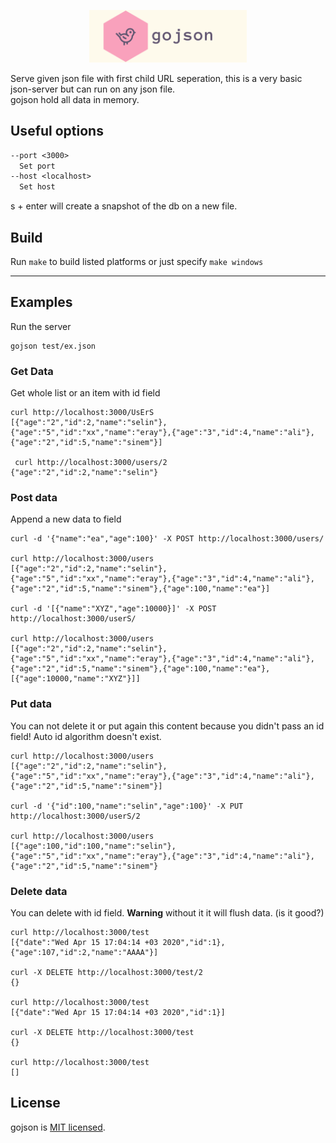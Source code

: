 <p align="center"><img src="doc/assets/logo.png" width="50%"/></p>

Serve given json file with first child URL seperation, this is a very basic json-server but can run on any json file.  
gojson hold all data in memory.

## Useful options

```txt
--port <3000>
  Set port
--host <localhost>
  Set host
```

s + enter will create a snapshot of the db on a new file.

## Build

Run `make` to build listed platforms or just specify `make windows`

---

## Examples

Run the server

```shell
gojson test/ex.json
```

### Get Data

Get whole list or an item with id field

```shell
curl http://localhost:3000/UsErS
[{"age":"2","id":2,"name":"selin"},{"age":"5","id":"xx","name":"eray"},{"age":"3","id":4,"name":"ali"},{"age":"2","id":5,"name":"sinem"}]

 curl http://localhost:3000/users/2
{"age":"2","id":2,"name":"selin"}
```

### Post data

Append a new data to field

```shell
curl -d '{"name":"ea","age":100}' -X POST http://localhost:3000/users/

curl http://localhost:3000/users
[{"age":"2","id":2,"name":"selin"},{"age":"5","id":"xx","name":"eray"},{"age":"3","id":4,"name":"ali"},{"age":"2","id":5,"name":"sinem"},{"age":100,"name":"ea"}]

curl -d '[{"name":"XYZ","age":10000}]' -X POST http://localhost:3000/userS/

curl http://localhost:3000/users
[{"age":"2","id":2,"name":"selin"},{"age":"5","id":"xx","name":"eray"},{"age":"3","id":4,"name":"ali"},{"age":"2","id":5,"name":"sinem"},{"age":100,"name":"ea"},[{"age":10000,"name":"XYZ"}]]

```

### Put data

You can not delete it or put again this content because you didn't pass an id field! Auto id algorithm doesn't exist.

```shell
curl http://localhost:3000/users
[{"age":"2","id":2,"name":"selin"},{"age":"5","id":"xx","name":"eray"},{"age":"3","id":4,"name":"ali"},{"age":"2","id":5,"name":"sinem"}]

curl -d '{"id":100,"name":"selin","age":100}' -X PUT http://localhost:3000/userS/2

curl http://localhost:3000/users
[{"age":100,"id":100,"name":"selin"},{"age":"5","id":"xx","name":"eray"},{"age":"3","id":4,"name":"ali"},{"age":"2","id":5,"name":"sinem"}
```

### Delete data

You can delete with id field. __Warning__ without it it will flush data. (is it good?)

```shell
curl http://localhost:3000/test
[{"date":"Wed Apr 15 17:04:14 +03 2020","id":1},{"age":107,"id":2,"name":"AAAA"}]

curl -X DELETE http://localhost:3000/test/2
{}

curl http://localhost:3000/test
[{"date":"Wed Apr 15 17:04:14 +03 2020","id":1}]

curl -X DELETE http://localhost:3000/test
{}

curl http://localhost:3000/test
[]
```

## License

gojson is [MIT licensed](./LICENSE).

